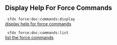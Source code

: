 ## Display Help For Force Commands



``` sfdx force:doc:commands:display```   
 [display help for force commands](/docsC:\Users\dancolq\Documents\sfdxDocs\app\docs\displayhelpforforcecommands.md)

``` sfdx force:doc:commands:list```   
 [list the force commands](/docsC:\Users\dancolq\Documents\sfdxDocs\app\docs\displayhelpforforcecommands.md)

